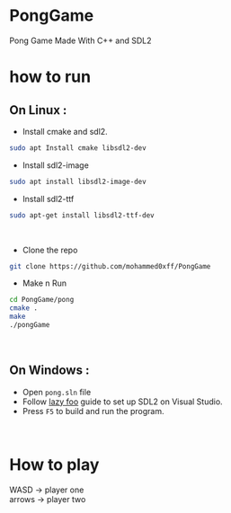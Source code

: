 # PongGame
Pong Game Made With C++ and SDL2


# how to run

## On Linux :

* Install cmake and sdl2.
```bash
sudo apt Install cmake libsdl2-dev
```

* Install sdl2-image 
```bash 
sudo apt install libsdl2-image-dev
```

* Install sdl2-ttf 
```bash 
sudo apt-get install libsdl2-ttf-dev
```

<br/>

* Clone the repo 
```bash 
git clone https://github.com/mohammed0xff/PongGame
```

* Make n Run
```bash
cd PongGame/pong 
cmake . 
make 
./pongGame
```
<br/>

## On Windows : 

* Open `pong.sln` file
* Follow [lazy foo](https://lazyfoo.net/tutorials/SDL/01_hello_SDL/windows/msvc2019/index.php) guide to set up SDL2 on Visual Studio.
* Press `F5` to build and run the program.

<br/>

# How to play  
  WASD   -> player one 
  <br/>
  arrows -> player two 
